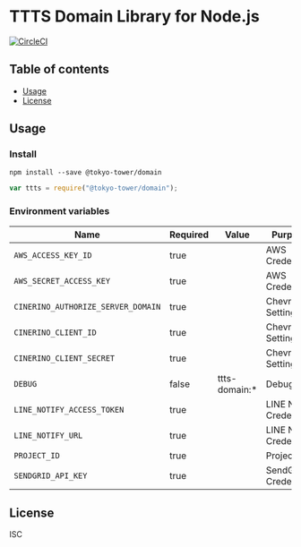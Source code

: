 # TTTS Domain Library for Node.js

[![CircleCI](https://circleci.com/gh/tokyo-tower/domain.svg?style=svg)](https://circleci.com/gh/tokyo-tower/domain)

## Table of contents

* [Usage](#usage)
* [License](#license)

## Usage

### Install

```shell
npm install --save @tokyo-tower/domain
```

```Javascript
var ttts = require("@tokyo-tower/domain");
```

### Environment variables

| Name                               | Required | Value         | Purpose                 |
| ---------------------------------- | -------- | ------------- | ----------------------- |
| `AWS_ACCESS_KEY_ID`                | true     |               | AWS Credentials         |
| `AWS_SECRET_ACCESS_KEY`            | true     |               | AWS Credentials         |
| `CINERINO_AUTHORIZE_SERVER_DOMAIN` | true     |               | Chevre API Settings     |
| `CINERINO_CLIENT_ID`               | true     |               | Chevre API Settings     |
| `CINERINO_CLIENT_SECRET`           | true     |               | Chevre API Settings     |
| `DEBUG`                            | false    | ttts-domain:* | Debug                   |
| `LINE_NOTIFY_ACCESS_TOKEN`         | true     |               | LINE Notify Credentials |
| `LINE_NOTIFY_URL`                  | true     |               | LINE Notify Credentials |
| `PROJECT_ID`                       | true     |               | Project ID              |
| `SENDGRID_API_KEY`                 | true     |               | SendGrid Credentials    |

## License

ISC
